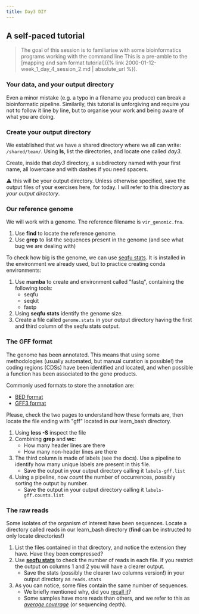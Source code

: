 ```yaml
---
title: Day3 DIY
---
```


## A self-paced tutorial

> The goal of this session is to familiarise with some bioinformatics programs working with the command line
> This is a pre-amble to the [mapping and sam format tutorial]({% link 2000-01-12-week_1_day_4_session_2.md | absolute_url %}).

### Your data, and your output directory

Even a minor mistake (e.g. a typo in a filename you produce) can break a bioinformatic pipeline.
Similarily, this tutorial is unforgiving and require you not to follow it line by line, but to organise your work and being aware of what you are doing.

### Create your output directory

We established that we have a shared directory where we all can write: `/shared/team/`.
Using **ls**, list the directories, and locate one called *day3*.

Create, inside that *day3* directory, a subdirectory named with your first name, all lowercase and with dashes if you need spacers.

:warning: this will be your output directory. Unless otherwise specified, save the output files of your exercises here, for today. I will refer to this directory as *your output directory*.


### Our reference genome

We will work with a genome. The reference filename is `vir_genomic.fna`.

1. Use **find** to locate the reference genome.
2. Use **grep** to list the sequences present in the genome (and see what bug we are dealing with)

To check how big is the genome, we can use [seqfu stats](https://telatin.github.io/seqfu2/tools/stats.html). It is installed in the environment we already used, but to practice creating conda environments:

1. Use **mamba** to create and environment called "fastq", containing the following tools:
    - seqfu
    - seqkit
    - fastp
2. Using **seqfu stats** identify the genome size.
3. Create a file called `genome.stats` in your output directory having the first and third column of the seqfu stats output.

### The GFF format

The genome has been annotated. This means that using some methodologies (usually automated, but manual curation is possible!) the coding regions (CDSs) have been identified and located, and when possible a function has been associated to the gene products.

Commonly used formats to store the annotation are:
* [BED format](https://en.wikipedia.org/wiki/BED_(file_format))
* [GFF3 format](https://www.ensembl.org/info/website/upload/gff.html?redirect=no)

Please, check the two pages to understand how these formats are, then locate the file ending with "gff" located in our learn_bash directory.

1. Using **less -S** inspect the file
1. Combining **grep** and **wc**:
	- How many header lines are there
    - How many non-header lines are there
3. The third column is made of labels (see the docs). Use a pipeline to identify how many unique labels are present in this file. 
    - Save the output in your output directory calling it `labels-gff.list`
4. Using a pipeline, now *count* the number of occurrences, possibly sorting the output by number.
    - Save the output in your output directory calling it `labels-gff.counts.list`


### The raw reads

Some isolates of the organism of interest have been sequences. Locate a directory called reads in our learn_bash directory (**find** can be instructed to only locate directories!)

1. List the files contained in that directory, and notice the extension they have. Have they been compressed?
2. Use **[seqfu stats](https://telatin.github.io/seqfu2/tools/stats.html)** to check the number of reads in each file. If you restrict the output on columns 1 and 2 you will have a clearer output.
    - Save the stats (possibly the clearer two columns version!) in your output directory as `reads.stats`
3. As you can notice, some files contain the same number of sequences. 
    - We briefly mentioned why, did you [recall it](https://thesequencingcenter.com/knowledge-base/what-are-paired-end-reads/)?
    - Some samples have more reads than others, and we refer to this as *[average coverage](https://en.wikipedia.org/wiki/Coverage_(genetics))* (or sequencing depth).






